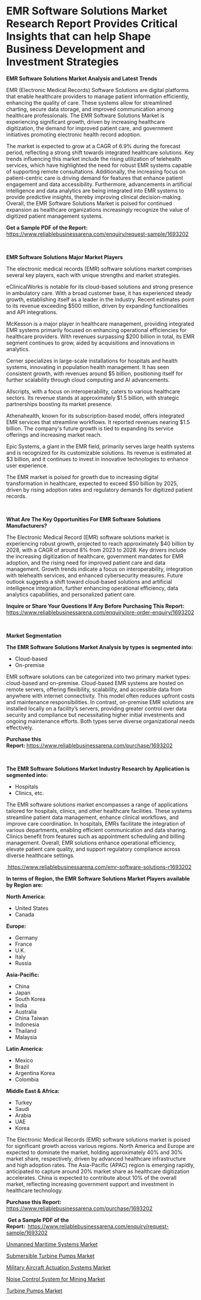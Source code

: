 <p><h1>EMR Software Solutions Market Research Report Provides Critical Insights that can help Shape Business Development and Investment Strategies</h1></p><p><strong>EMR Software Solutions Market Analysis and Latest Trends</strong></p>
<p><p>EMR (Electronic Medical Records) Software Solutions are digital platforms that enable healthcare providers to manage patient information efficiently, enhancing the quality of care. These systems allow for streamlined charting, secure data storage, and improved communication among healthcare professionals. The EMR Software Solutions Market is experiencing significant growth, driven by increasing healthcare digitization, the demand for improved patient care, and government initiatives promoting electronic health record adoption.</p><p>The market is expected to grow at a CAGR of 6.9% during the forecast period, reflecting a strong shift towards integrated healthcare solutions. Key trends influencing this market include the rising utilization of telehealth services, which have highlighted the need for robust EMR systems capable of supporting remote consultations. Additionally, the increasing focus on patient-centric care is driving demand for features that enhance patient engagement and data accessibility. Furthermore, advancements in artificial intelligence and data analytics are being integrated into EMR systems to provide predictive insights, thereby improving clinical decision-making. Overall, the EMR Software Solutions Market is poised for continued expansion as healthcare organizations increasingly recognize the value of digitized patient management systems.</p></p>
<p><strong>Get a Sample PDF of the Report:&nbsp;</strong> <a href="https://www.reliablebusinessarena.com/enquiry/request-sample/1693202?utm_campaign=1566&utm_medium=2&utm_source=Github&utm_content=ia&utm_term=20102024&utm_id=emr-software-solutions">https://www.reliablebusinessarena.com/enquiry/request-sample/1693202</a></p>
<p>&nbsp;</p>
<p><strong>EMR Software Solutions Major Market Players</strong></p>
<p><p>The electronic medical records (EMR) software solutions market comprises several key players, each with unique strengths and market strategies. </p><p>eClinicalWorks is notable for its cloud-based solutions and strong presence in ambulatory care. With a broad customer base, it has experienced steady growth, establishing itself as a leader in the industry. Recent estimates point to its revenue exceeding $500 million, driven by expanding functionalities and API integrations.</p><p>McKesson is a major player in healthcare management, providing integrated EMR systems primarily focused on enhancing operational efficiencies for healthcare providers. With revenues surpassing $200 billion in total, its EMR segment continues to grow, aided by acquisitions and innovations in analytics.</p><p>Cerner specializes in large-scale installations for hospitals and health systems, innovating in population health management. It has seen consistent growth, with revenues around $5 billion, positioning itself for further scalability through cloud computing and AI advancements.</p><p>Allscripts, with a focus on interoperability, caters to various healthcare sectors. Its revenue stands at approximately $1.5 billion, with strategic partnerships boosting its market presence.</p><p>Athenahealth, known for its subscription-based model, offers integrated EMR services that streamline workflows. It reported revenues nearing $1.5 billion. The company's future growth is tied to expanding its service offerings and increasing market reach.</p><p>Epic Systems, a giant in the EMR field, primarily serves large health systems and is recognized for its customizable solutions. Its revenue is estimated at $3 billion, and it continues to invest in innovative technologies to enhance user experience.</p><p>The EMR market is poised for growth due to increasing digital transformation in healthcare, expected to exceed $50 billion by 2025, driven by rising adoption rates and regulatory demands for digitized patient records.</p></p>
<p>&nbsp;</p>
<p><strong>What Are The Key Opportunities For EMR Software Solutions Manufacturers?</strong></p>
<p><p>The Electronic Medical Record (EMR) software solutions market is experiencing robust growth, projected to reach approximately $40 billion by 2028, with a CAGR of around 8% from 2023 to 2028. Key drivers include the increasing digitization of healthcare, government mandates for EMR adoption, and the rising need for improved patient care and data management. Growth trends indicate a focus on interoperability, integration with telehealth services, and enhanced cybersecurity measures. Future outlook suggests a shift toward cloud-based solutions and artificial intelligence integration, further enhancing operational efficiency, data analytics capabilities, and personalized patient care.</p></p>
<p><strong>Inquire or Share Your Questions If Any Before Purchasing This Report:</strong> <a href="https://www.reliablebusinessarena.com/enquiry/pre-order-enquiry/1693202?utm_campaign=1566&utm_medium=2&utm_source=Github&utm_content=ia&utm_term=20102024&utm_id=emr-software-solutions">https://www.reliablebusinessarena.com/enquiry/pre-order-enquiry/1693202</a></p>
<p>&nbsp;</p>
<p><strong>Market Segmentation</strong></p>
<p><strong>The EMR Software Solutions Market Analysis by types is segmented into:</strong></p>
<p><ul><li>Cloud-based</li><li>On-premise</li></ul></p>
<p><p>EMR software solutions can be categorized into two primary market types: cloud-based and on-premise. Cloud-based EMR systems are hosted on remote servers, offering flexibility, scalability, and accessible data from anywhere with internet connectivity. This model often reduces upfront costs and maintenance responsibilities. In contrast, on-premise EMR solutions are installed locally on a facility’s servers, providing greater control over data security and compliance but necessitating higher initial investments and ongoing maintenance efforts. Both types serve diverse organizational needs effectively.</p></p>
<p><strong>Purchase this Report:&nbsp;</strong><a href="https://www.reliablebusinessarena.com/purchase/1693202?utm_campaign=1566&utm_medium=2&utm_source=Github&utm_content=ia&utm_term=20102024&utm_id=emr-software-solutions">https://www.reliablebusinessarena.com/purchase/1693202</a></p>
<p>&nbsp;</p>
<p><strong>The EMR Software Solutions Market Industry Research by Application is segmented into:</strong></p>
<p><ul><li>Hospitals</li><li>Clinics, etc.</li></ul></p>
<p><p>The EMR software solutions market encompasses a range of applications tailored for hospitals, clinics, and other healthcare facilities. These systems streamline patient data management, enhance clinical workflows, and improve care coordination. In hospitals, EMRs facilitate the integration of various departments, enabling efficient communication and data sharing. Clinics benefit from features such as appointment scheduling and billing management. Overall, EMR solutions enhance operational efficiency, elevate patient care quality, and support regulatory compliance across diverse healthcare settings.</p></p>
<p><a href="https://www.reliablebusinessarena.com/emr-software-solutions-r1693202?utm_campaign=1566&utm_medium=2&utm_source=Github&utm_content=ia&utm_term=20102024&utm_id=emr-software-solutions">&nbsp;https://www.reliablebusinessarena.com/emr-software-solutions-r1693202</a></p>
<p><strong>In terms of Region, the EMR Software Solutions Market Players available by Region are:</strong></p>
<p>
    <p> <strong> North America: </strong>
        <ul>
            <li>United States</li>
            <li>Canada</li>
        </ul>
        </p> 
    <p> <strong> Europe: </strong>
        <ul>
            <li>Germany</li>
            <li>France</li>
            <li>U.K.</li>
            <li>Italy</li>
            <li>Russia</li>
        </ul>
        </p> 
    <p> <strong> Asia-Pacific: </strong>
        <ul>
            <li>China</li>
            <li>Japan</li>
            <li>South Korea</li>
            <li>India</li>
            <li>Australia</li>
            <li>China Taiwan</li>
            <li>Indonesia</li>
            <li>Thailand</li>
            <li>Malaysia</li>
        </ul>
        </p> 
    <p> <strong> Latin America: </strong>
        <ul>
            <li>Mexico</li>
            <li>Brazil</li>
            <li>Argentina Korea</li>
            <li>Colombia</li>
        </ul>
        </p> 
    <p> <strong> Middle East & Africa: </strong>
        <ul>
            <li>Turkey</li>
            <li>Saudi</li>
            <li>Arabia</li>
            <li>UAE</li>
            <li>Korea</li>
        </ul>
    </p>
    </p>
<p><p>The Electronic Medical Records (EMR) software solutions market is poised for significant growth across various regions. North America and Europe are expected to dominate the market, holding approximately 40% and 30% market share, respectively, driven by advanced healthcare infrastructure and high adoption rates. The Asia-Pacific (APAC) region is emerging rapidly, anticipated to capture around 20% market share as healthcare digitization accelerates. China is expected to contribute about 10% of the overall market, reflecting increasing government support and investment in healthcare technology.</p></p>
<p><strong>Purchase this Report: </strong><a href="https://www.reliablebusinessarena.com/purchase/1693202?utm_campaign=1566&utm_medium=2&utm_source=Github&utm_content=ia&utm_term=20102024&utm_id=emr-software-solutions">https://www.reliablebusinessarena.com/purchase/1693202</a></p>
<p>&nbsp;<strong>Get a Sample PDF of the Report:&nbsp;&nbsp;</strong><a href="https://www.reliablebusinessarena.com/enquiry/request-sample/1693202?utm_campaign=1566&utm_medium=2&utm_source=Github&utm_content=ia&utm_term=20102024&utm_id=emr-software-solutions">https://www.reliablebusinessarena.com/enquiry/request-sample/1693202</a></p>
<p><strong></strong></p>
<p><p><a href="https://www.linkedin.com/pulse/unmanned-maritime-systems-market-consolidation-impact-structure-6latf?utm_campaign=1566&utm_medium=2&utm_source=Github&utm_content=ia&utm_term=20102024&utm_id=emr-software-solutions">Unmanned Maritime Systems Market</a></p><p><a href="https://www.linkedin.com/pulse/exploring-submersible-turbine-pumps-market-strategic-insights-e46je?utm_campaign=1566&utm_medium=2&utm_source=Github&utm_content=ia&utm_term=20102024&utm_id=emr-software-solutions">Submersible Turbine Pumps Market</a></p><p><a href="https://www.linkedin.com/pulse/evaluating-military-aircraft-actuation-systems-market-trends-dvssf?utm_campaign=1566&utm_medium=2&utm_source=Github&utm_content=ia&utm_term=20102024&utm_id=emr-software-solutions">Military Aircraft Actuation Systems Market</a></p><p><a href="https://github.com/FosterFahey91/Market-Research-Report-List-1/blob/main/noise-control-system-for-mining-market.md?utm_campaign=1566&utm_medium=2&utm_source=Github&utm_content=ia&utm_term=20102024&utm_id=emr-software-solutions">Noise Control System for Mining Market</a></p><p><a href="https://www.linkedin.com/pulse/in-depth-analysis-global-turbine-pumps-market-scope-its-rapid-vcmce?utm_campaign=1566&utm_medium=2&utm_source=Github&utm_content=ia&utm_term=20102024&utm_id=emr-software-solutions">Turbine Pumps Market</a></p></p>